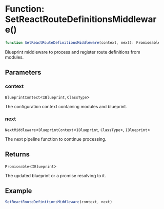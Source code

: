 # Function: SetReactRouteDefinitionsMiddleware()

```ts
function SetReactRouteDefinitionsMiddleware(context, next): Promiseable<IBlueprint>;
```

Blueprint middleware to process and register route definitions from modules.

## Parameters

### context

`BlueprintContext`\<`IBlueprint`, `ClassType`\>

The configuration context containing modules and blueprint.

### next

`NextMiddleware`\<`BlueprintContext`\<`IBlueprint`, `ClassType`\>, `IBlueprint`\>

The next pipeline function to continue processing.

## Returns

`Promiseable`\<`IBlueprint`\>

The updated blueprint or a promise resolving to it.

## Example

```typescript
SetReactRouteDefinitionsMiddleware(context, next)
```
